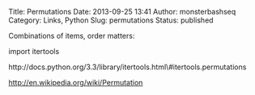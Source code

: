 Title: Permutations
Date: 2013-09-25 13:41
Author: monsterbashseq
Category: Links, Python
Slug: permutations
Status: published

Combinations of items, order matters:

<div class="header">

import itertools</code>
</p>
http://docs.python.org/3.3/library/itertools.html\#itertools.permutations

http://en.wikipedia.org/wiki/Permutation

</div>
